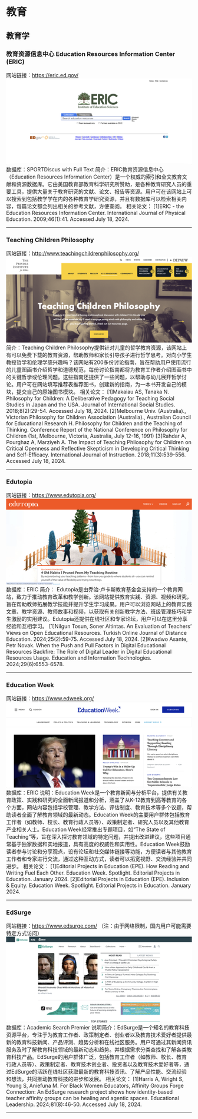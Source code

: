 # 教育
## 教育学
### 教育资源信息中心 Education Resources Information Center (ERIC)
网站链接：https://eric.ed.gov/
![](images/eric.png)
数据库：SPORTDiscus with Full Text
简介：ERIC教育资源信息中心（Education Resources Information Center）是一个权威的索引和全文教育文献和资源数据库。它由美国教育部教育科学研究所赞助，是各种教育研究人员的重要工具，提供大量关于教育研究的文献、论文、报告等资源。用户可在该网站上可以搜索到包括教学学在内的各种教育学研究资源，并且有数据库可以检索相关内容，每篇论文都会列出相关的参考文献，方便查阅。
相关论文：
[1]ERIC - the Education Resources Information Center. International Journal of Physical Education. 2009;46(1):41. Accessed July 18, 2024. 

---

### Teaching Children Philosophy
网站链接：http://www.teachingchildrenphilosophy.org/
![](images/tpi.png)
简介：Teaching Children Philosophy提供针对儿童的哲学教育资源，该网站上有可以免费下载的教育资源，帮助教师和家长引导孩子进行哲学思考。对向小学生教授哲学和伦理学感兴趣吗？该网站有200多份讨论指南，旨在帮助用户使用流行的儿童图画书介绍哲学和道德规范，每份讨论指南都将为教育工作者介绍图画书中的关键哲学或伦理问题。这些指南还提供了一些问题，以帮助与幼儿展开哲学讨论。用户可在网站填写推荐表推荐图书，创建新的指南，为一本书开发自己的模块，提交自己的原始图书模块。
相关论文：
[1]Makaiau AS, Tanaka N. Philosophy for Children: A Deliberative Pedagogy for Teaching Social Studies in Japan and the USA. Journal of International Social Studies. 2018;8(2):29-54. Accessed July 18, 2024.
[2]Melbourne Univ. (Australia)., Victorian Philosophy for Children Association (Australia)., Australian Council for Educational Research H. Philosophy for Children and the Teaching of Thinking. Conference Report of the National Conference on Philosophy for Children (1st, Melbourne, Victoria, Australia, July 12-16, 1991)
[3]Rahdar A, Pourghaz A, Marziyeh A. The Impact of Teaching Philosophy for Children on Critical Openness and Reflective Skepticism in Developing Critical Thinking and Self-Efficacy. International Journal of Instruction. 2018;11(3):539-556. Accessed July 18, 2024.

---

### Edutopia 
网站链接：https://www.edutopia.org/
![](images/edutopia.png)
数据库：ERIC
简介： Edutopia是由乔治·卢卡斯教育基金会支持的一个教育网站，致力于推动教育改革和教学创新。该网站提供教育实践、资源、视频和研究，旨在帮助教师拓展教学技能并提升学生学习成果。用户可以浏览网站上的教育实践文章、教学资源、教师故事和视频，以获取有关创新教学方法、班级管理技巧和学生激励的实用建议。Edutopia还提供在线社区和专家论坛，用户可以在这里分享经验和互相学习。
[1]Nilgun Tosun, Soner Altintas. An Evaluation of Teachers’ Views on Open Educational Resources. Turkish Online Journal of Distance Education. 2024;25(2):59-75. Accessed July 18, 2024.
[2]Kwadwo Asante, Petr Novak. When the Push and Pull Factors in Digital Educational Resources Backfire: The Role of Digital Leader in Digital Educational Resources Usage. Education and Information Technologies. 2024;29(6):6553-6578. 

---

### Education Week
网站链接：https://www.edweek.org/
![](images/ek.png)
数据库：ERIC
说明：Education Week是一个教育新闻与分析平台，提供有关教育政策、实践和研究的全面新闻报道和分析，涵盖了从K-12教育到高等教育的各个方面，网站内容包括学校管理、教学方法、评估制度、教育技术等多个议题，帮助读者全面了解教育领域的最新动态。Education Week的主要用户群体包括教育工作者（如教师、校长、教育行政人员等）、政策制定者、研究人员以及其他教育产业相关人士。Education Week经常推出专题项目，如“The State of Teaching”等，旨在深入探讨教育领域的特定问题，并提出改进建议，这些项目通常基于独家数据和实地报道，具有高度的权威性和实用性。Education Week鼓励读者参与讨论和分享观点，设有论坛和社交媒体链接等功能，方便读者与其他教育工作者和专家进行交流，通过这种互动方式，读者可以拓宽视野、交流经验并共同进步。
相关论文：
[1]Editorial Projects in Education (EPE). How Reading and Writing Fuel Each Other. Education Week. Spotlight. Editorial Projects in Education. January 2024.
[2]Editorial Projects in Education (EPE). Inclusion & Equity. Education Week. Spotlight. Editorial Projects in Education. January 2024.

---

### EdSurge 
网站链接：https://www.edsurge.com/ （注：由于网络限制，国内用户可能需要特定方式访问）
![](images/edsurge.png)
数据库：Academic Search Premier
说明简介：EdSurge是一个知名的教育科技资源平台，专注于为教育工作者、政策制定者、创业者以及教育技术爱好者提供最新的教育科技新闻、产品评测、趋势分析和在线社区服务。用户可通过其新闻资讯服务及时了解教育科技领域的最新动态和趋势。并根据需求分类查找和了解各类教育科技产品。EdSurge的用户群体广泛，包括教育工作者（如教师、校长、教育行政人员等）、政策制定者、教育技术创业者、投资者以及教育技术爱好者等，通过EdSurge的活跃在线社区获取最新的教育科技资讯、了解产品性能、交流经验和想法，共同推动教育科技的进步和发展。
相关论文：
[1]Harris A, Wright S, Young S, Aniefuna M. For Black Women Educators, Affinity Groups Forge Connection: An EdSurge research project shows how identity-based teacher affinity groups can be healing and agentic spaces. Educational Leadership. 2024;81(8):46-50. Accessed July 18, 2024.

---
